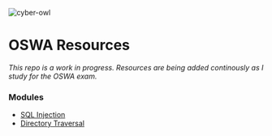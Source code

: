 ![cyber-owl](https://github.com/user-attachments/assets/1f2e207e-dc24-4f9d-94ff-719b9e5b8574)

# OSWA Resources
*This repo is a work in progress. Resources are being added continously as I study for the OSWA exam.*

### Modules
- [SQL Injection](/modules/sql_injection.md)
- [Directory Traversal](/modules/directory_traversal.md)

